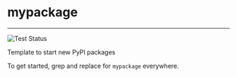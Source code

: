 # mypackage

--------------------------------------------------------------------------------

![Test Status](https://github.com/seba-1511/mypackage/workflows/Testing/badge.svg?branch=master)

Template to start new PyPI packages

To get started, grep and replace for `mypackage` everywhere.
